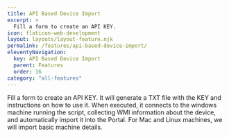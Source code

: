 ```yaml
---
title: API Based Device Import
excerpt: >
  Fill a form to create an API KEY.
icon: flaticon-web-development
layout: layouts/layout-feature.njk
permalink: /features/api-based-device-import/
eleventyNavigation:
  key: API Based Device Import
  parent: Features
  order: 16
category: "all-features"
---
```


Fill a form to create an API KEY. It will generate a TXT file with the KEY and instructions on how to use it. When executed, it connects to the windows machine running the script, collecting WMI information about the device, and automatically import it into the Portal. For Mac and Linux machines, we will import basic machine details. 